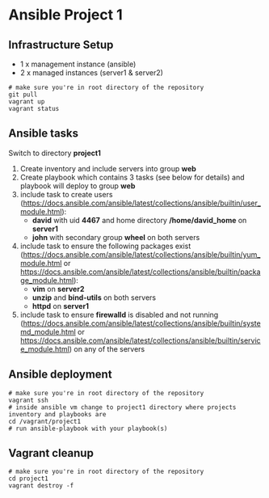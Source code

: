 Ansible Project 1
==================

Infrastructure Setup
--------------------
- 1 x management instance (ansible)
- 2 x managed instances (server1 & server2)

```shell
# make sure you're in root directory of the repository
git pull
vagrant up
vagrant status
```

Ansible tasks
--------------
Switch to directory **project1**
1. Create inventory and include servers into group **web**
2. Create playbook which contains 3 tasks (see below for details) and playbook will deploy to group **web**
3. include task to create users (https://docs.ansible.com/ansible/latest/collections/ansible/builtin/user_module.html):
	- **david** with uid **4467** and home directory **/home/david_home** on **server1**
	- **john** with secondary group **wheel** on both servers
4. include task to ensure the following packages exist (https://docs.ansible.com/ansible/latest/collections/ansible/builtin/yum_module.html or https://docs.ansible.com/ansible/latest/collections/ansible/builtin/package_module.html):
	- **vim** on **server2**
	- **unzip** and **bind-utils** on both servers
	- **httpd** on **server1**
5. include task to ensure **firewalld** is disabled and not running (https://docs.ansible.com/ansible/latest/collections/ansible/builtin/systemd_module.html or https://docs.ansible.com/ansible/latest/collections/ansible/builtin/service_module.html) on any of the servers

Ansible deployment
------------------
```shell
# make sure you're in root directory of the repository
vagrant ssh
# inside ansible vm change to project1 directory where projects inventory and playbooks are
cd /vagrant/project1
# run ansible-playbook with your playbook(s)
```

Vagrant cleanup
----------------
```shell
# make sure you're in root directory of the repository
cd project1
vagrant destroy -f
```

